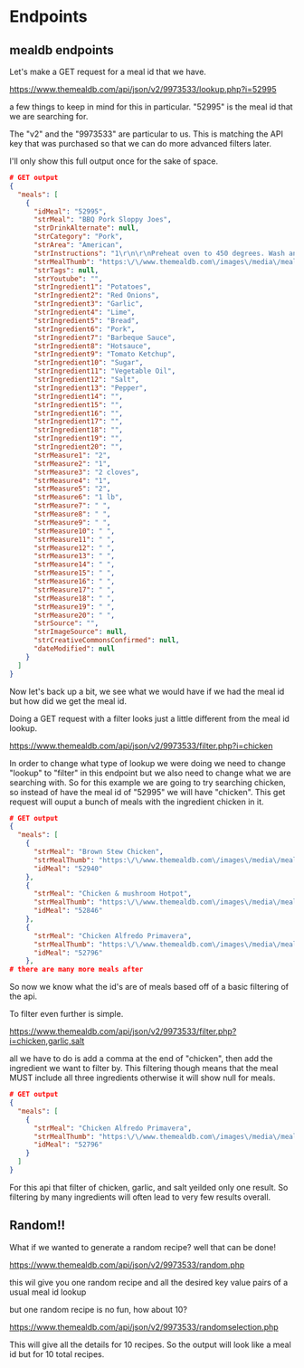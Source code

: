 # Endpoints

## mealdb endpoints

Let's make a GET request for a meal id that we have. 

https://www.themealdb.com/api/json/v2/9973533/lookup.php?i=52995

a few things to keep in mind for this in particular. "52995" is the meal id that we are searching for. 

The "v2" and the "9973533" are particular to us. This is matching the API key that was purchased so that we can do more advanced filters later.

I'll only show this full output once for the sake of space.

```JSON
# GET output
{
  "meals": [
    {
      "idMeal": "52995",
      "strMeal": "BBQ Pork Sloppy Joes",
      "strDrinkAlternate": null,
      "strCategory": "Pork",
      "strArea": "American",
      "strInstructions": "1\r\n\r\nPreheat oven to 450 degrees. Wash and dry all produce. Cut sweet potatoes into ½-inch-thick wedges. Toss on a baking sheet with a drizzle of oil, salt, and pepper. Roast until browned and tender, 20-25 minutes.\r\n\r\n2\r\n\r\nMeanwhile, halve and peel onion. Slice as thinly as possible until you have ¼ cup (½ cup for 4 servings); finely chop remaining onion. Peel and finely chop garlic. Halve lime; squeeze juice into a small bowl. Halve buns. Add 1 TBSP butter (2 TBSP for 4) to a separate small microwave-safe bowl; microwave until melted, 30 seconds. Brush onto cut sides of buns.\r\n\r\n3\r\n\r\nTo bowl with lime juice, add sliced onion, ¼ tsp sugar (½ tsp for 4 servings), and a pinch of salt. Stir to combine; set aside to quick-pickle.\r\n\r\n4\r\n\r\nHeat a drizzle of oil in a large pan over medium-high heat. Add chopped onion and season with salt and pepper. Cook, stirring, until softened, 4-5 minutes. Add garlic and cook until fragrant, 30 seconds more. Add pork and season with salt and pepper. Cook, breaking up meat into pieces, until browned and cooked through, 4-6 minutes.\r\n\r\n5\r\n\r\nWhile pork cooks, in a third small bowl, combine BBQ sauce, pickling liquid from onion, 3 TBSP ketchup (6 TBSP for 4 servings), ½ tsp sugar (1 tsp for 4), and ¼ cup water (⅓ cup for 4). Once pork is cooked through, add BBQ sauce mixture to pan. Cook, stirring, until sauce is thickened, 2-3 minutes. Taste and season with salt and pepper.\r\n\r\n6\r\n\r\nMeanwhile, toast buns in oven or toaster oven until golden, 3-5 minutes. Divide toasted buns between plates and fill with as much BBQ pork as you’d like. Top with pickled onion and hot sauce. Serve with sweet potato wedges on the side.",
      "strMealThumb": "https:\/\/www.themealdb.com\/images\/media\/meals\/atd5sh1583188467.jpg",
      "strTags": null,
      "strYoutube": "",
      "strIngredient1": "Potatoes",
      "strIngredient2": "Red Onions",
      "strIngredient3": "Garlic",
      "strIngredient4": "Lime",
      "strIngredient5": "Bread",
      "strIngredient6": "Pork",
      "strIngredient7": "Barbeque Sauce",
      "strIngredient8": "Hotsauce",
      "strIngredient9": "Tomato Ketchup",
      "strIngredient10": "Sugar",
      "strIngredient11": "Vegetable Oil",
      "strIngredient12": "Salt",
      "strIngredient13": "Pepper",
      "strIngredient14": "",
      "strIngredient15": "",
      "strIngredient16": "",
      "strIngredient17": "",
      "strIngredient18": "",
      "strIngredient19": "",
      "strIngredient20": "",
      "strMeasure1": "2",
      "strMeasure2": "1",
      "strMeasure3": "2 cloves",
      "strMeasure4": "1",
      "strMeasure5": "2",
      "strMeasure6": "1 lb",
      "strMeasure7": " ",
      "strMeasure8": " ",
      "strMeasure9": " ",
      "strMeasure10": " ",
      "strMeasure11": " ",
      "strMeasure12": " ",
      "strMeasure13": " ",
      "strMeasure14": " ",
      "strMeasure15": " ",
      "strMeasure16": " ",
      "strMeasure17": " ",
      "strMeasure18": " ",
      "strMeasure19": " ",
      "strMeasure20": " ",
      "strSource": "",
      "strImageSource": null,
      "strCreativeCommonsConfirmed": null,
      "dateModified": null
    }
  ]
}
```

Now let's back up a bit, we see what we would have if we had the meal id but how did we get the meal id.

Doing a GET request with a filter looks just a little different from the meal id lookup.

https://www.themealdb.com/api/json/v2/9973533/filter.php?i=chicken

In order to change what type of lookup we were doing we need to change "lookup" to "filter" in this endpoint but we also need to change what we are searching with. So for this example we are going to try searching chicken, so instead of have the meal id of "52995" we will have "chicken". This get request will ouput a bunch of meals with the ingredient chicken in it. 

```JSON
# GET output
{
  "meals": [
    {
      "strMeal": "Brown Stew Chicken",
      "strMealThumb": "https:\/\/www.themealdb.com\/images\/media\/meals\/sypxpx1515365095.jpg",
      "idMeal": "52940"
    },
    {
      "strMeal": "Chicken & mushroom Hotpot",
      "strMealThumb": "https:\/\/www.themealdb.com\/images\/media\/meals\/uuuspp1511297945.jpg",
      "idMeal": "52846"
    },
    {
      "strMeal": "Chicken Alfredo Primavera",
      "strMealThumb": "https:\/\/www.themealdb.com\/images\/media\/meals\/syqypv1486981727.jpg",
      "idMeal": "52796"
    },
# there are many more meals after
```

So now we know what the id's are of meals based off of a basic filtering of the api.

To filter even further is simple.

https://www.themealdb.com/api/json/v2/9973533/filter.php?i=chicken,garlic,salt

all we have to do is add a comma at the end of "chicken", then add the ingredient we want to filter by. This filtering though means that the meal MUST include all three ingredients otherwise it will show null for meals.

```JSON
# GET output
{
  "meals": [
    {
      "strMeal": "Chicken Alfredo Primavera",
      "strMealThumb": "https:\/\/www.themealdb.com\/images\/media\/meals\/syqypv1486981727.jpg",
      "idMeal": "52796"
    }
  ]
}
```

For this api that filter of chicken, garlic, and salt yeilded only one result. So filtering by many ingredients will often lead to very few results overall.

## Random!!

What if we wanted to generate a random recipe? well that can be done!

https://www.themealdb.com/api/json/v2/9973533/random.php

this wil give you one random recipe and all the desired key value pairs of a usual meal id lookup

but one random recipe is no fun, how about 10?

https://www.themealdb.com/api/json/v2/9973533/randomselection.php

This will give all the details for 10 recipes. So the output will look like a meal id but for 10 total recipes.